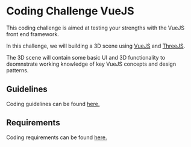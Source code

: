 Coding Challenge VueJS
======================

This coding challenge is aimed at testing your strengths with the VueJS front end framework. 

In this challenge, we will building a 3D scene using [VueJS](https://vuejs.org/) and [ThreeJS](http://threejs.org/). 

The 3D scene will contain some basic UI and 3D functionality to deomnstrate working knowledge of key VueJS concepts and design patterns. 

## Guidelines
Coding guidelines can be found [here.](requirements.md)

## Requirements
Coding requirements can be found [here.](requirements.md)



